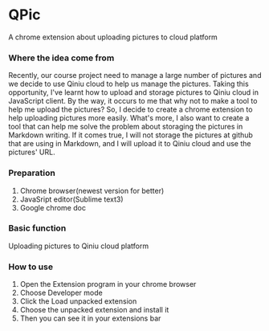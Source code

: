 # QPic
A chrome extension about uploading pictures to cloud platform
### Where the idea come from
Recently, our course project need to manage a large number of pictures and we decide to use Qiniu cloud to help us manage the pictures. Taking this opportunity, I've learnt how to upload and storage pictures to Qiniu cloud in JavaScript client. By the way, it occurs to me that why not to make a tool to help me upload the pictures? So, I decide to create a chrome extension to help uploading pictures more easily. What's more, I also want to create a tool that can help me solve the problem about storaging the pictures in Markdown writing. If it comes true, I will not storage the pictures at github that are using in Markdown, and I will upload it to Qiniu cloud and use the pictures' URL.
### Preparation
 1. Chrome browser(newest version for better)   
 2. JavaSript editor(Sublime text3)   
 3. Google chrome doc

### Basic function
 Uploading pictures to Qiniu cloud platform
### How to use
 1. Open the Extension program in your chrome browser
 2. Choose Developer mode
 3. Click the Load unpacked extension
 4. Choose the unpacked extension and install it
 5. Then you can see it in your extensions bar
